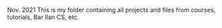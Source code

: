 Nov. 2021
This is my folder containing all projects and files from courses, tutorials, Bar Ilan CS, etc.
